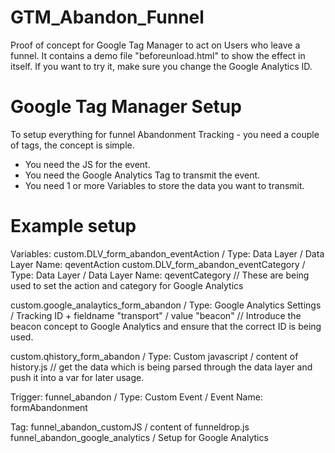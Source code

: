# GTM_Abandon_Funnel
Proof of concept for Google Tag Manager to act on Users who leave a funnel. It contains a demo file "beforeunload.html" to show the effect in itself. If you want to try it, make sure you change the Google Analytics ID.


# Google Tag Manager Setup
To setup everything for funnel Abandonment Tracking - you need a couple of tags, the concept is simple.
- You need the JS for the event.
- You need the Google Analytics Tag to transmit the event.
- You need 1 or more Variables to store the data you want to transmit.

# Example setup
Variables:
custom.DLV_form_abandon_eventAction / Type: Data Layer / Data Layer Name: qeventAction
custom.DLV_form_abandon_eventCategory / Type: Data Layer / Data Layer Name: qeventCategory
// These are being used to set the action and category for Google Analytics

custom.google_analaytics_form_abandon / Type: Google Analytics Settings / Tracking ID + fieldname "transport" / value "beacon"
// Introduce the beacon concept to Google Analytics and ensure that the correct ID is being used.

custom.qhistory_form_abandon / Type: Custom javascript / content of history.js
// get the data which is being parsed through the data layer and push it into a var for later usage.

Trigger:
funnel_abandon / Type: Custom Event / Event Name: formAbandonment

Tag:
funnel_abandon_customJS / content of funneldrop.js
funnel_abandon_google_analytics / Setup for Google Analytics
